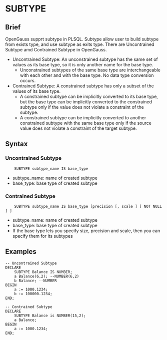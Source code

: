 # SUBTYPE

## Brief
OpenGauss supprt subtype in PLSQL. Subtype allow user to build subtype from exists type, and use subtype as exits type. There are Uncontrained Subtype amd Contrained Subtype in OpenGauss.
- Uncontrained Subtype: An unconstrained subtype has the same set of values as its base type, so it is only another name for the base type.
  - Unconstrained subtypes of the same base type are interchangeable with each other and with the base type. No data type conversion occurs.
- Contrained Subtype: A constrained subtype has only a subset of the values of its base type. 
  - A constrained subtype can be implicitly converted to its base type, but the base type can be implicitly converted to the constrained subtype only if the value does not violate a constraint of the subtype.
  - A constrained subtype can be implicitly converted to another constrained subtype with the same base type only if the source value does not violate a constraint of the target subtype.

## Syntax
### Uncontrained Subtype
```
    SUBTYPE subtype_name IS base_type
```
- subtype_name: name of created subtype 
- base_type: base type of created subtype

### Contrained Subtype
```
    SUBTYPE subtype_name IS base_type [precision [, scale ] [ NOT NULL ] ]
```
- subtype_name: name of created subtype 
- base_type: base type of created subtype
- If the base type lets you specify size, precision and scale, then you can specify them for its subtypes


## Examples
```
-- Uncontrained Subtype
DECLARE
    SUBTYPE Balance IS NUMBER;
    a Balance(6,2); --NUMBER(6,2)
    b Balance; --NUMBER
BEGIN
    a := 1000.1234;
    b := 100000.1234;
END;

-- Contrained Subtype
DECLARE
    SUBTYPE Balance is NUMBER(15,2);
    a Balance;
BEGIN
    a := 1000.1234;
END;
```
